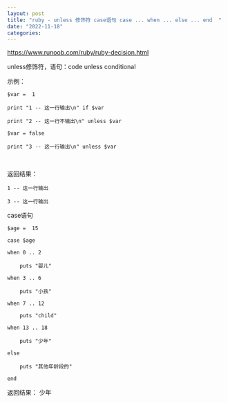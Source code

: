 ```yaml
---
layout: post
title: "ruby - unless 修饰符 case语句 case ... when ... else ... end  "
date: "2022-11-18"
categories: 
---
```

<p><a href="https://www.runoob.com/ruby/ruby-decision.html">https://www.runoob.com/ruby/ruby-decision.html</a></p>

<p>unless修饰符，语句：code unless conditional</p>

<p>示例：</p>

<pre><code>$var = &nbsp;1<br />
print &quot;1 -- 这一行输出\n&quot; if $var<br />
print &quot;2 -- 这一行不输出\n&quot; unless $var

$var = false<br />
print &quot;3 -- 这一行输出\n&quot; unless $var</code></pre><br />
返回结果：</p>

<pre><code>1 -- 这一行输出<br />
3 -- 这一行输出</code></pre>

<p>case语句</p>

<pre><code>$age = &nbsp;15<br />
case $age<br />
when 0 .. 2<br />
&nbsp; &nbsp; puts &quot;婴儿&quot;<br />
when 3 .. 6<br />
&nbsp; &nbsp; puts &quot;小孩&quot;<br />
when 7 .. 12<br />
&nbsp; &nbsp; puts &quot;child&quot;<br />
when 13 .. 18<br />
&nbsp; &nbsp; puts &quot;少年&quot;<br />
else<br />
&nbsp; &nbsp; puts &quot;其他年龄段的&quot;<br />
end</code></pre>

<p>返回结果： 少年<br />
&nbsp;</p>

